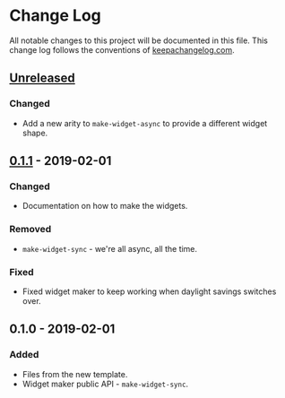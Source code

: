 # Change Log
All notable changes to this project will be documented in this file. This change log follows the conventions of [keepachangelog.com](http://keepachangelog.com/).

## [Unreleased]
### Changed
- Add a new arity to `make-widget-async` to provide a different widget shape.

## [0.1.1] - 2019-02-01
### Changed
- Documentation on how to make the widgets.

### Removed
- `make-widget-sync` - we're all async, all the time.

### Fixed
- Fixed widget maker to keep working when daylight savings switches over.

## 0.1.0 - 2019-02-01
### Added
- Files from the new template.
- Widget maker public API - `make-widget-sync`.

[Unreleased]: https://github.com/your-name/aoc2018/compare/0.1.1...HEAD
[0.1.1]: https://github.com/your-name/aoc2018/compare/0.1.0...0.1.1
